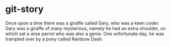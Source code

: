# git-story
Once upon a time there was a giraffe called Gary, who was a keen coder.
Gary was a giraffe of many mysterious, namely he had an extra shoulder, on which sat a wise parrot who was also a genie. 
One unfortunate day, he was trampled over by a pony called Rainbow Dash.
